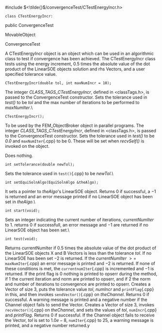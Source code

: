 \
#include $<\tilde{}$/convergenceTest/CTestEnergyIncr.h$>$



```{.cpp}
class CTestEnergyIncr:
```
 public ConvergenceTest


MovableObject

ConvergenceTest

A CTestEnergyIncr object is an object which can be used in an
algorithmic class to test if convergence has been achieved. The
CTestEnergyIncr class tests using the energy increment, 0.5 times the
absolute value of the dot product of the LinearSOE objects solution and
rhs Vectors, and a user specified tolerance value.









```{.cpp}
CTestEnergyIncr(double tol, int maxNumIncr = 10);
```


The integer *CLASS_TAGS_CTestEnergyIncr*, defined in $<$classTags.h$>$,
is passed to the ConvergenceTest constructor. Sets the tolerance used in
*test()* to be *tol* and the max number of iterations to be performed to
*maxNumIter*.\

```{.cpp}
CTestEnergyIncr();
```


To be used by the FEM_ObjectBroker object in parallel programs. The
integer *CLASS_TAGS_CTestEnergyIncr*, defined in $<$classTags.h$>$, is
passed to the ConvergenceTest constructor. Sets the tolerance used in
*test()* to be *0.0* and `maxNumIter`{.cpp} to be $0$. These will be set when
*recvSelf()* is invoked on the object.

Does nothing.

```{.cpp}
int setTolerance(double newTol);
```


Sets the tolerance used in `test()`{.cpp} to be *newTol*.\

```{.cpp}
int setEquiSolnAlgo(EquiSolnAlgo &theAlgo);
```


It sets a pointer to *theAlgo*'s LinearSOE object. Returns $0$ if
successful, a $-1$ is returned and an error message printed if no
LinearSOE object has been set in *theAlgo*.\

```{.cpp}
int start(void);
```


Sets an integer indicating the current number of iterations,
*currentNumIter* to $1$. returns $0$ if successfull, an error message
and $-1$ are returned if no LinearSOE object has been set.\

```{.cpp}
int test(void);
```


Returns currentNumIter if 0.5 times the absolute value of the dot
product of the LinearSOE objects X and B Vectors is less than the
tolerance *tol*. If no LinearSOE has been set $-2$ is returned. If the
*currentNumIter* $>=$ `maxNumIter`{.cpp} an error message is printed and $-2$
is returned. If none of these conditions is met, the `currentnumIter`{.cpp} is
incremented and $-1$ is returned. If the print flag is $0$ nothing is
printed to opserr during the method, if $1$ the current iteration and
norm are printed to opserr, and if $2$ the norm and number of iterations
to convergence are printed to opserr.
Creates a Vector of size 3, puts the tolerance value *tol*, *numIncr*
and `printFlag`{.cpp} in this, and then invokes `sendVector()`{.cpp} on
*theChannel*. Returns $0$ if successful. A warning message is printed
and a negative number if the Channel object fails to send the Vector.
Creates a Vector of size 3, invokes `recvVector()`{.cpp} on *theChannel*, and
sets the values of *tol*, `numIncr`{.cpp} and *printFlag*. Returns $0$ if
successful. If the Channel object fails to receive the Vector, *tol* is
set to $1.0e-8$, `numIter`{.cpp} to $25$, a warning message is printed, and a
negative number returned.y
